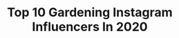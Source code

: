 ---
title: Top 10 Gardening Instagram Influencers In 2020
description: >-
  Find top gardening Instagram influencers in 2020. Most popular hashtags: #cottagecharm #countrygarden #garden #homeandgardenig.
platform: Instagram
profiles:
  - username: "theladywholunches"
    fullname: >-
      Jenna Ingalls
    location: "United States"
    followers: 3503
    engagement: 1228
    commentsToLikes: 0.110915
    avatar: "https://scontent-ams4-1.cdninstagram.com/v/t51.2885-19/s320x320/62028798_2791601874243693_302738904526618624_n.jpg?_nc_ht=scontent-ams4-1.cdninstagram.com&_nc_ohc=MqcFCMS5neMAX9lmZTh&oh=391b9a4852107e10bc2d28d9af1d25b4&oe=5EBA1A4B"
    verified: false
    hashtags: "#knittingforolive, #sizeinclusive, #westknits, #knitfastdiewarm"
  - username: "ohoneycomb"
    fullname: >-
      miss macy
    location: "United States"
    followers: 86446
    engagement: 395
    commentsToLikes: 0.011676
    avatar: "https://scontent-lhr8-1.cdninstagram.com/v/t51.2885-19/s320x320/42748218_1103516473157712_7164879707500969984_n.jpg?_nc_ht=scontent-lhr8-1.cdninstagram.com&_nc_ohc=CTzjjZZb-ToAX_fmni3&oh=d2a3ec79bf03d053be3c29768b51e295&oe=5EBB235C"
    verified: false
    hashtags: ""
  - username: "oaktreecottage17"
    fullname: >-
      
    location: "United States"
    followers: 10808
    engagement: 1286
    commentsToLikes: 0.057990
    avatar: "https://scontent-ams4-1.cdninstagram.com/v/t51.2885-19/s320x320/13108900_239065456462634_2075528702_a.jpg?_nc_ht=scontent-ams4-1.cdninstagram.com&_nc_ohc=T5RLjMIywCMAX_OU7oI&oh=69e86265c276307f358b28c29ca25948&oe=5EBA3494"
    verified: false
    hashtags: "#victoriangarden, #romanticgardens, #pinkflowers, #springiscoming"
  - username: "mrscookbook"
    fullname: >-
      AnitaDas | Indian Food Blogger
    location: "India"
    followers: 13882
    engagement: 1416
    commentsToLikes: 0.056869
    avatar: "https://scontent-nrt1-1.cdninstagram.com/v/t51.2885-19/s320x320/83478506_201658834563134_8507434781414260736_n.jpg?_nc_ht=scontent-nrt1-1.cdninstagram.com&_nc_ohc=rv2rkFw9ho4AX809tFN&oh=5ca5b50268bfe940b68038236b16a2b4&oe=5EA57442"
    verified: false
    hashtags: "#rice, #bengalicuisine, #food52grams, #easyrecipes"
  - username: "susanbranchauthor"
    fullname: >-
      Susan Branch
    location: "United States"
    followers: 18981
    engagement: 971
    commentsToLikes: 0.040008
    avatar: "https://scontent-lhr8-1.cdninstagram.com/v/t51.2885-19/s320x320/18161105_1791259207858215_7503077501246111744_a.jpg?_nc_ht=scontent-lhr8-1.cdninstagram.com&_nc_ohc=_OzaMkWGMFIAX_Ldot3&oh=6e01df55afc1f5f8a57ce1172822095b&oe=5EBBD600"
    verified: false
    hashtags: "#seasons, #heartofthehome, #shadow, #thegoodhandwriting"
  - username: "tabi.gandee"
    fullname: >-
      Tabi (@awesome._.socks)
    location: "United States"
    followers: 9440
    engagement: 916
    commentsToLikes: 0.066734
    avatar: "https://scontent-lhr8-1.cdninstagram.com/v/t51.2885-19/s320x320/82564456_223823031964062_4112213362358616064_n.jpg?_nc_ht=scontent-lhr8-1.cdninstagram.com&_nc_ohc=GeZZhMUPlBMAX9uZrws&oh=d694caed6c205de589a7ff2642c13158&oe=5EBC7BC8"
    verified: false
    hashtags: "#quinceandco, #knittoy, #glowforge, #greenhouse"
  - username: "ellenjokikunnas"
    fullname: >-
      Ellen Jokikunnas
    location: "Finland"
    followers: 22208
    engagement: 923
    commentsToLikes: 0.035935
    avatar: "https://scontent-lhr8-1.cdninstagram.com/v/t51.2885-19/s320x320/56666979_2198087486940129_5824076224330203136_n.jpg?_nc_ht=scontent-lhr8-1.cdninstagram.com&_nc_ohc=HUFKd_Wer58AX-23scD&oh=26c7b819d094aa3bb798027250c90728&oe=5EBA4BA2"
    verified: false
    hashtags: "#kuinkapaljonvoisy, #nallebongaus, #kultainenvenla, #kadonneenj"
  - username: "shiplapandshells"
    fullname: >-
      Cottage Style | Garden | PNW
    location: "United States"
    followers: 21828
    engagement: 850
    commentsToLikes: 0.087381
    avatar: "https://scontent-lhr8-1.cdninstagram.com/v/t51.2885-19/s320x320/66317404_2504118876575412_2178995908950097920_n.jpg?_nc_ht=scontent-lhr8-1.cdninstagram.com&_nc_ohc=P4TIUmJqNEkAX8hVK79&oh=906406d51bbe277e29ebd63251dae1d5&oe=5EBADED3"
    verified: false
    hashtags: "#outdoorlifestyle, #mybhg, #springtablescape, #rainchain"
  - username: "hawkes.landing"
    fullname: >-
      Melinda Hawkes
    location: "United States"
    followers: 21727
    engagement: 515
    commentsToLikes: 0.083144
    avatar: "https://scontent-lhr8-1.cdninstagram.com/v/t51.2885-19/s320x320/60303900_1325431154248281_3114168975445983232_n.jpg?_nc_ht=scontent-lhr8-1.cdninstagram.com&_nc_ohc=3fSAPhNUOZoAX9jKZEM&oh=02dad4cf7fb0a96d1d8e948258516825&oe=5EBB4810"
    verified: false
    hashtags: "#mudroomdesign, #sodomino, #crateandkids, #simpledecor"
  - username: "finchandfolly"
    fullname: >-
      Allison
    location: "United States"
    followers: 43612
    engagement: 364
    commentsToLikes: 0.074791
    avatar: "https://scontent-amt2-1.cdninstagram.com/v/t51.2885-19/s320x320/47586134_322809074991777_1543026348946096128_n.jpg?_nc_ht=scontent-amt2-1.cdninstagram.com&_nc_ohc=a-KAbB0UnNkAX-Jprvd&oh=bcbafe46d2ca5d036676fd905bf9c4cc&oe=5EBB40D2"
    verified: false
    hashtags: "#sapseason, #plantbasedbeauty, #homegarden, #organicveggies"
---